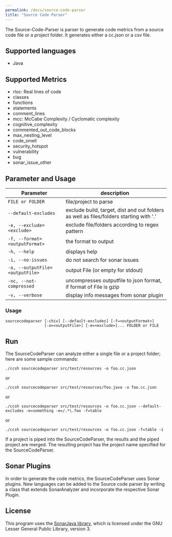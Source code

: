 ```yaml
---
permalink: /docs/source-code-parser
title: "Source Code Parser"
---
```


The Source-Code-Parser is parser to generate code metrics from a source code file or a project folder. It generates either a cc.json or a csv file.

## Supported languages

-   Java

## Supported Metrics

-   rloc: Real lines of code
-   classes
-   functions
-   statements
-   comment_lines
-   mcc: McCabe Complexity / Cyclomatic complexity
-   cognitive_complexity
-   commented_out_code_blocks
-   max_nesting_level
-   code_smell
-   security_hotspot
-   vulnerability
-   bug
-   sonar_issue_other

## Parameter and Usage

| Parameter                       | description                                                                            |
| ------------------------------- | -------------------------------------------------------------------------------------- |
| `FILE or FOLDER`                | file/project to parse                                                                  |
| `--default-excludes`            | exclude build, target, dist and out folders as well as files/folders starting with '.' |
| `-e, --exclude=<exclude>`       | exclude file/folders according to regex pattern                                        |
| `-f, --format=<outputFormat>`   | the format to output                                                                   |
| `-h, --help`                    | displays help                                                                          |
| `-i, --no-issues`               | do not search for sonar issues                                                         |
| `-o, --outputFile=<outputFile>` | output File (or empty for stdout)                                                      |
| `-nc, --not-compressed`         | uncompresses outputfile to json format, if format of File is gzip                      |
| `-v, --verbose`                 | display info messages from sonar plugin                                                |

### Usage

```
sourcecodeparser [-chiv] [--default-excludes] [-f=<outputFormat>]
                 [-o=<outputFile>] [-e=<exclude>]... FOLDER or FILE
```

## Run

The SourceCodeParser can analyze either a single file or a project folder; here are some sample commands:

```
./ccsh sourcecodeparser src/test/resources -o foo.cc.json
```

or

```
./ccsh sourcecodeparser src/test/resources/foo.java -o foo.cc.json
```

or

```
./ccsh sourcecodeparser src/test/resources -o foo.cc.json --default-excludes -e=something -e=/.*\.foo -f=table
```

or

```
./ccsh sourcecodeparser src/test/resources -o foo.cc.json -f=table -i
```

If a project is piped into the SourceCodeParser, the results and the piped project are merged.
The resulting project has the project name specified for the SourceCodeParser.

## Sonar Plugins

In order to generate the code metrics, the SourceCodeParser uses Sonar plugins. New languages can be added to the Source code parser by writing a class that extends SonarAnalyzer and incorporate the respective Sonar Plugin.

## License

This program uses the [SonarJava library](https://github.com/SonarSource/sonar-java/), which is licensed under the GNU Lesser General Public Library, version 3.
